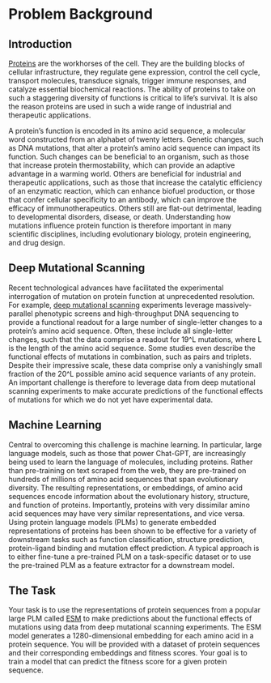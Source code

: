 # Problem Background

## Introduction

[Proteins](https://www.ncbi.nlm.nih.gov/books/NBK26911/) are the workhorses of the cell. They are the building blocks of cellular infrastructure, they regulate gene expression, control the cell cycle, transport molecules, transduce signals, trigger immune responses, and catalyze essential biochemical reactions. The ability of proteins to take on such a staggering diversity of functions is critical to life’s survival. It is also the reason proteins are used in such a wide range of industrial and therapeutic applications.

A protein’s function is encoded in its amino acid sequence, a molecular word constructed from an alphabet of twenty letters. Genetic changes, such as DNA mutations, that alter a protein’s amino acid sequence can impact its function. Such changes can be beneficial to an organism, such as those that increase protein thermostability, which can provide an adaptive advantage in a warming world. Others are beneficial for industrial and therapeutic applications, such as those that increase the catalytic efficiency of an enzymatic reaction, which can enhance biofuel production, or those that confer cellular specificity to an antibody, which can improve the efficacy of immunotherapeutics. Others still are flat-out detrimental, leading to developmental disorders, disease, or death. Understanding how mutations influence protein function is therefore important in many scientific disciplines, including evolutionary biology, protein engineering, and drug design.

## Deep Mutational Scanning

Recent technological advances have facilitated the experimental interrogation of mutation on protein function at unprecedented resolution. For example, [deep mutational scanning](https://www.nature.com/articles/nmeth.3027) experiments leverage massively-parallel phenotypic screens and high-throughput DNA sequencing to provide a functional readout for a large number of single-letter changes to a protein’s amino acid sequence. Often, these include all single-letter changes, such that the data comprise a readout for 19^L mutations, where L is the length of the amino acid sequence. Some studies even describe the functional effects of mutations in combination, such as pairs and triplets. Despite their impressive scale, these data comprise only a vanishingly small fraction of the 20^L possible amino acid sequence variants of any protein. An important challenge is therefore to leverage data from deep mutational scanning experiments to make accurate predictions of the functional effects of mutations for which we do not yet have experimental data.

## Machine Learning

Central to overcoming this challenge is machine learning. In particular, large language models, such as those that power Chat-GPT, are increasingly being used to learn the language of molecules, including proteins. Rather than pre-training on text scraped from the web, they are pre-trained on hundreds of millions of amino acid sequences that span evolutionary diversity. The resulting representations, or embeddings, of amino acid sequences encode information about the evolutionary history, structure, and function of proteins. Importantly, proteins with very dissimilar amino acid sequences may have very similar representations, and vice versa. Using protein language models (PLMs) to generate embedded representations of proteins has been shown to be effective for a variety of downstream tasks such as function classification, structure prediction, protein-ligand binding and mutation effect prediction. A typical approach is to either fine-tune a pre-trained PLM on a task-specific dataset or to use the pre-trained PLM as a feature extractor for a downstream model.

## The Task

Your task is to use the representations of protein sequences from a popular large PLM called [ESM](https://github.com/facebookresearch/esm) to make predictions about the functional effects of mutations using data from deep mutational scanning experiments. The ESM model generates a 1280-dimensional embedding for each amino acid in a protein sequence. You will be provided with a dataset of protein sequences and their corresponding embeddings and fitness scores. Your goal is to train a model that can predict the fitness score for a given protein sequence.
